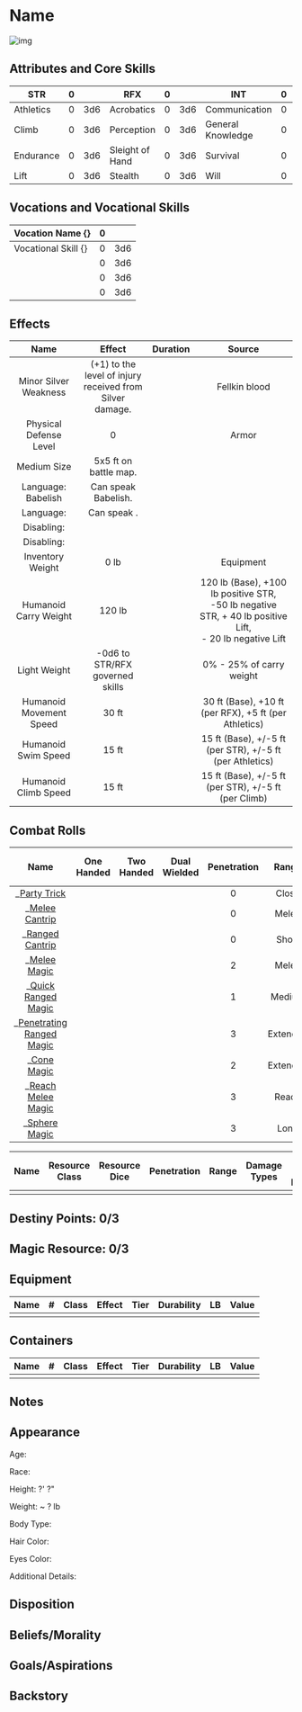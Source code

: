 # Name

![img]()

## Attributes and Core Skills

| STR       |   0   |       | RFX             |   0   |       | INT               |   0   |       |
| --------- | :---: | :---: | --------------- | :---: | :---: | ----------------- | :---: | :---: |
| Athletics |   0   |  3d6  | Acrobatics      |   0   |  3d6  | Communication     |   0   |  3d6  |
| Climb     |   0   |  3d6  | Perception      |   0   |  3d6  | General Knowledge |   0   |  3d6  |
| Endurance |   0   |  3d6  | Sleight of Hand |   0   |  3d6  | Survival          |   0   |  3d6  |
| Lift      |   0   |  3d6  | Stealth         |   0   |  3d6  | Will              |   0   |  3d6  |

## Vocations and Vocational Skills

| Vocation Name {}    |   0   |       |
| ------------------- | :---: | :---: |
| Vocational Skill {} |   0   |  3d6  |
|                     |   0   |  3d6  |
|                     |   0   |  3d6  |
|                     |   0   |  3d6  |

## Effects

|          Name           |                            Effect                             | Duration |                                                      Source                                                      |
| :---------------------: | :-----------------------------------------------------------: | :------: | :--------------------------------------------------------------------------------------------------------------: |
|  Minor Silver Weakness  | (+1) to the level of injury<br />received from Silver damage. |          |                                                  Fellkin blood                                                   |
| Physical Defense Level  |                               0                               |          |                                                      Armor                                                       |
|       Medium Size       |                     5x5 ft on battle map.                     |          |                                                                                                                  |
|   Language: Babelish    |                      Can speak Babelish.                      |          |                                                                                                                  |
|        Language:        |                          Can speak .                          |          |                                                                                                                  |
|       Disabling:        |                                                               |          |                                                                                                                  |
|       Disabling:        |                                                               |          |                                                                                                                  |
|    Inventory Weight     |                             0 lb                              |          |                                                    Equipment                                                     |
|  Humanoid Carry Weight  |                            120 lb                             |          | 120 lb (Base), +100 lb positive STR,<br />-50 lb negative STR, + 40 lb positive Lift,<br />- 20 lb negative Lift |
|      Light Weight       |                -0d6 to STR/RFX governed skills                |          |                                             0% - 25% of carry weight                                             |
| Humanoid Movement Speed |                             30 ft                             |          |                              30 ft (Base), +10 ft (per RFX), +5 ft (per Athletics)                               |
|   Humanoid Swim Speed   |                             15 ft                             |          |                             15 ft (Base), +/-5 ft (per STR), +/-5 ft (per Athletics)                             |
|  Humanoid Climb Speed   |                             15 ft                             |          |                               15 ft (Base), +/-5 ft (per STR), +/-5 ft (per Climb)                               |

## Combat Rolls

|                                                      Name                                                      | One<br />Handed | Two<br />Handed | Dual<br />Wielded | Penetration |  Range   | Damage<br />Types | Engageable<br />Opponents | Area Of<br />Effect | Resource<br />Class |
| :------------------------------------------------------------------------------------------------------------: | :-------------: | :-------------: | :---------------: | :---------: | :------: | :---------------: | :-----------------------: | :-----------------: | :-----------------: |
|             _[Party Trick](./../../../../../CoreRules/MagicRules/Spells/PartyTricks/PartyTrick.md)             |                 |                 |                   |      0      |  Close   |                   |           Rapid           |                     |        None         |
|             _[Melee Cantrip](./../../../../../CoreRules/MagicRules/Spells/Novice/MeleeCantrip.md)              |                 |                 |                   |      0      |  Melee   |                   |           Rapid           |                     |        None         |
|            _[Ranged Cantrip](./../../../../../CoreRules/MagicRules/Spells/Novice/RangedCantrip.md)             |                 |                 |                   |      0      |  Short   |                   |         Standard          |                     |        None         |
|             _[Melee Magic](./../../../../../CoreRules/MagicRules/Spells/Apprentice/MeleeMagic.md)              |                 |                 |                   |      2      |  Melee   |                   |           Rapid           |                     | 1 (Magic Resource)  |
|       _[Quick Ranged Magic](./../../../../../CoreRules/MagicRules/Spells/Apprentice/QuickRangedMagic.md)       |                 |                 |                   |      1      |  Medium  |                   |           Quick           |                     | 1 (Magic Resource)  |
| _[Penetrating Ranged Magic](./../../../../../CoreRules/MagicRules/Spells/Apprentice/PenetratingRangedMagic.md) |                 |                 |                   |      3      | Extended |                   |          Focused          |                     | 1 (Magic Resource)  |
|              _[Cone Magic](./../../../../../CoreRules/MagicRules/Spells/Apprentice/ConeMagic.md)               |                 |                 |                   |      2      | Extended |                   |          Focused          |        Cone         | 1 (Magic Resource)  |
|          _[Reach Melee Magic](./../../../../../CoreRules/MagicRules/Spells/Adept/ReachMeleeMagic.md)           |                 |                 |                   |      3      |  Reach   |                   |           Rapid           |                     | 2 (Magic Resource)  |
|               _[Sphere Magic](./../../../../../CoreRules/MagicRules/Spells/Adept/SphereMagic.md)               |                 |                 |                   |      3      |   Long   |                   |          Focused          |       Sphere        | 2 (Magic Resource)  |

| Name  | Resource<br />Class | Resource<br />Dice | Penetration | Range | Damage<br />Types | Area Of<br />Effect |
| :---: | :-----------------: | :----------------: | :---------: | :---: | :---------------: | :-----------------: |
|       |                     |                    |             |       |                   |                     |

## Destiny Points: 0/3

## Magic Resource: 0/3

## Equipment

| Name |   #   | Class | Effect | Tier  | Durability |  LB   | Value |
| ---- | :---: | :---: | ------ | :---: | :--------: | :---: | :---: |
|      |       |       |        |       |            |       |       |

## Containers

| Name |   #   | Class | Effect | Tier  | Durability |  LB   | Value |
| ---- | :---: | :---: | ------ | :---: | :--------: | :---: | :---: |
|      |       |       |        |       |            |       |       |

## Notes

## Appearance

Age:

Race:

Height: ?' ?"

Weight: ~ ? lb

Body Type:

Hair Color:

Eyes Color:

Additional Details:

## Disposition

## Beliefs/Morality

## Goals/Aspirations

## Backstory
